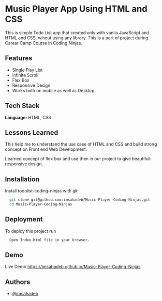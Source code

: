 # Music Player App Using HTML and CSS

This is simple Todo List app that created only with vanila JavaScript and HTML and CSS, wihout using any
library. This is a part of project during Carear Camp Course in Coding Ninjas.



## Features

- Single Play List 
- Infinite Scroll
- Flex Box
- Responsive Design
- Works both on mobile as well as Desktop


## Tech Stack

**Language:** HTML, CSS



## Lessons Learned
This help me to understand the use case of HTML and CSS and build strong concept on Front end Web Development.

Learned concept of flex box and use then in our project to give beautifull responsive design.

## Installation

Install todolist-coding-ninjas with git


```bash
  git clone git@github.com:imsahadeb/Music-Player-Coding-Ninjas.git
  cd Music-Player-Coding-Ninjas
```
    
## Deployment

To deploy this project run

```bash
  Open Index.html file in your browser.
```


## Demo

Live Demo
https://imsahadeb.github.io/Music-Player-Coding-Ninjas


## Authors

- [@imsahadeb](https://github.com/imsahadeb)


